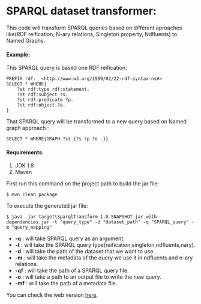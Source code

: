 # SPARQL dataset transformer:
This code will transform SPARQL queries based on different aproaches like(RDF reification, N-ary relations, Singleton property, Ndfluents) to Named Graphs.
#### Example:
This SPARQL query is based one RDF reification:
```
PREFIX rdf:  <http://www.w3.org/1999/02/22-rdf-syntax-ns#>
SELECT * WHERE{
    ?st rdf:type rdf:statement.
    ?st rdf:subject ?s.
    ?st rdf:predicate ?p.
    ?st rdf:object ?o.
}
```
That SPARQL query will be transformed to a new query based on Named graph approach :
```
SELECT * WHERE{GRAPH ?st {?s ?p ?o .}}
```


#### Requirements:
1. JDK 1.8
2. Maven

First run this command on the project path to build the jar file:
```
$ mvn clean package
````

To execute the generated jar file:
```
$ java -jar target\SparqlTransform-1.0-SNAPSHOT-jar-with-dependencies.jar -t "query_type" -d "dataset_path" -q "SPARQL_query" -m "query_mapping" 
```
- **-q** : will take SPARQL query as an argument.
- **-t** : will take the SPARQL query type(reification,singleton,ndfluents,nary).
- **-d** : will take the path of the dataset that we want to use.
- **-m** : will take the metadata of the query we use it in ndfluents and n-ary relations.
- **-qf** : will take the path of a SPARQL query file.
- **-o** : will take a path to an output file to write the new query.
- **-mf** : will take the path of a metadata file.

You can check the web version [here](http://wdaqua-dataset-transformation.univ-st-etienne.fr/).
